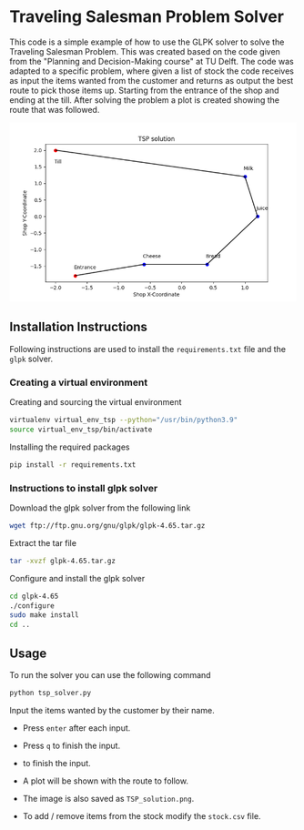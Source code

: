 # Traveling Salesman Problem Solver

This code is a simple example of how to use the GLPK solver to solve the Traveling Salesman Problem.
This was created based on the code given from the "Planning and Decision-Making course" at TU Delft.
The code was adapted to a specific problem, where given a list of stock the code receives as input 
the items wanted from the customer and returns as output the best route to pick those items up. Starting
from the entrance of the shop and ending at the till. After solving the problem a plot is created showing 
the route that was followed.

![alt text](TSP_solution_example.png)

## Installation Instructions
Following instructions are used to install the `requirements.txt` file and the `glpk` solver.

### Creating a virtual environment
Creating and sourcing the virtual environment
```bash 
virtualenv virtual_env_tsp --python="/usr/bin/python3.9"
source virtual_env_tsp/bin/activate
```

Installing the required packages
```bash
pip install -r requirements.txt
```

### Instructions to install glpk solver

Download the glpk solver from the following link
```bash
wget ftp://ftp.gnu.org/gnu/glpk/glpk-4.65.tar.gz
```

Extract the tar file
```bash
tar -xvzf glpk-4.65.tar.gz
```

Configure and install the glpk solver
```bash
cd glpk-4.65 
./configure
sudo make install
cd ..
```

## Usage
To run the solver you can use the following command
```bash
python tsp_solver.py
```
Input the items wanted by the customer by their name. 

- Press `enter` after each input.
- Press `q` to finish the input.
- to finish the input.

- A plot will be shown with the route to follow.
- The image is also saved as `TSP_solution.png`.

- To add / remove items from the stock modify the `stock.csv` file.
